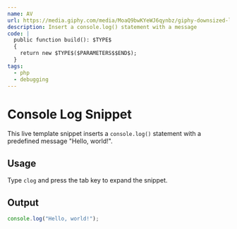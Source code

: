 ```yaml
---
name: AV
url: https://media.giphy.com/media/MoaQ9bwKYeWJ6qynbz/giphy-downsized-large.gif
description: Insert a console.log() statement with a message
code: |
  public function build(): $TYPE$
  {
    return new $TYPE$($PARAMETERS$$END$);
  }
tags:
  - php
  - debugging
---
```




# Console Log Snippet

This live template snippet inserts a `console.log()` statement with a predefined message "Hello, world!".

## Usage

Type `clog` and press the tab key to expand the snippet.

## Output

```javascript
console.log("Hello, world!");
```